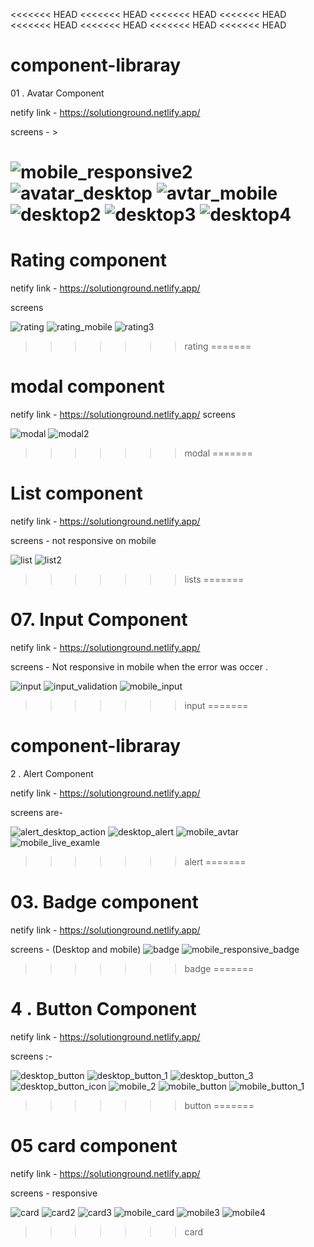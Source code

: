 <<<<<<< HEAD
<<<<<<< HEAD
<<<<<<< HEAD
<<<<<<< HEAD
<<<<<<< HEAD
<<<<<<< HEAD
<<<<<<< HEAD
<<<<<<< HEAD
# component-libraray
01 . Avatar Component


netify link - https://solutionground.netlify.app/

screens  - >

![mobile_responsive2](https://user-images.githubusercontent.com/28673856/153472651-0047af43-eac4-4210-99db-55d6d2fdedbb.png)
![avatar_desktop](https://user-images.githubusercontent.com/28673856/153472721-6d9e58b6-896f-4079-9d8f-6ff460fc2367.jpg)
![avtar_mobile](https://user-images.githubusercontent.com/28673856/153472765-122c3709-5a95-4b91-bbcb-b05589ab619a.png)
![desktop2](https://user-images.githubusercontent.com/28673856/153472810-8ad6ebbd-600c-4900-bfa7-b905f9f98dfc.png)
![desktop3](https://user-images.githubusercontent.com/28673856/153472882-acb71b11-cded-44f8-9a5f-fedf9eff2de4.png)
![desktop4](https://user-images.githubusercontent.com/28673856/153472925-978d89de-e097-4ae0-b3e8-b3c9adeed9a7.png)
=======
# Rating component

netify link - https://solutionground.netlify.app/

screens 

![rating](https://user-images.githubusercontent.com/28673856/153484808-ff0e987b-9756-486d-8737-20478382ca09.png)
![rating_mobile](https://user-images.githubusercontent.com/28673856/153484824-dc9ca883-8215-4f33-b4a7-eeb940891720.png)
![rating3](https://user-images.githubusercontent.com/28673856/153484832-b64fa699-28db-453d-b781-68730a0aef82.png)
>>>>>>> rating
=======
# modal component
netify link - https://solutionground.netlify.app/
screens 

![modal](https://user-images.githubusercontent.com/28673856/153484002-b466e66f-32b9-4afb-ae10-4a6c7e121399.png)
![modal2](https://user-images.githubusercontent.com/28673856/153484021-1f59ed7c-391d-4e4d-9a07-8a6beec8e6d5.png)
>>>>>>> modal
=======
# List component 

netify link - https://solutionground.netlify.app/

screens - not responsive on mobile 

![list](https://user-images.githubusercontent.com/28673856/153482074-40bd378b-77b8-48ba-988e-3ce08d75c412.png)
![list2](https://user-images.githubusercontent.com/28673856/153482095-f149c42e-9159-4bc4-8b9a-db55880a1393.png)
>>>>>>> lists
=======
# 07. Input Component

netify link - https://solutionground.netlify.app/

screens - Not responsive in mobile when the error was occer . 

![input](https://user-images.githubusercontent.com/28673856/153480596-e6ab0b22-390e-48a1-8a6f-6ce16c64ebc2.png)
![input_validation](https://user-images.githubusercontent.com/28673856/153480619-c630cfef-8dd3-49e4-9117-f1b8958099cf.png)
![mobile_input](https://user-images.githubusercontent.com/28673856/153480633-cf19169c-9507-4c32-a315-8779d6438250.png)
>>>>>>> input
=======
# component-libraray

2 . Alert Component 

netify link - https://solutionground.netlify.app/


screens are- 

![alert_desktop_action](https://user-images.githubusercontent.com/28673856/153474858-3ba6c08c-7a82-410a-9533-8bbf74d2a76f.png)
![desktop_alert](https://user-images.githubusercontent.com/28673856/153474873-68d1f07f-5d7d-4ab7-8c42-f7f37830a4ab.png)
![mobile_avtar](https://user-images.githubusercontent.com/28673856/153474893-7fbc70d3-8c31-4036-a395-650e6fea74e3.png)
![mobile_live_examle](https://user-images.githubusercontent.com/28673856/153474905-f503c7d6-ea5e-4c97-b2b7-dff58ee7a469.png)
>>>>>>> alert
=======
# 03. Badge component

 netify link - https://solutionground.netlify.app/

screens - (Desktop and mobile)
![badge](https://user-images.githubusercontent.com/28673856/153476200-0690d58a-7feb-4c5a-b97f-afcbf007361c.png)
![mobile_responsive_badge](https://user-images.githubusercontent.com/28673856/153476228-f5195ac5-14fc-4f42-94c5-a908b055ecfd.png)
>>>>>>> badge
=======
# 4 . Button Component

netify link - https://solutionground.netlify.app/

screens :- 

![desktop_button](https://user-images.githubusercontent.com/28673856/153477334-69f38438-a7e8-48eb-8ea0-2ed0cdd48674.png)
![desktop_button_1](https://user-images.githubusercontent.com/28673856/153477349-3acf21c1-3913-4c90-843b-cd35863bbffa.png)
![desktop_button_3](https://user-images.githubusercontent.com/28673856/153477365-f339c8f9-15e3-4b2f-a499-abbf4db57f7f.png)
![desktop_button_icon](https://user-images.githubusercontent.com/28673856/153477376-2335ddd7-fcaf-4429-8ce1-69ae5bc0fdad.png)
![mobile_2](https://user-images.githubusercontent.com/28673856/153477395-dcbd13bc-8909-4aea-9378-2c37f5dd1f1a.png)
![mobile_button](https://user-images.githubusercontent.com/28673856/153477412-4d002482-22fc-4e50-8e38-536cc230bc0a.png)
![mobile_button_1](https://user-images.githubusercontent.com/28673856/153477426-aad39c22-728c-446e-83b0-bd486bb5317e.png)
>>>>>>> button
=======
# 05 card component

netify link - https://solutionground.netlify.app/

screens - responsive

![card](https://user-images.githubusercontent.com/28673856/153478475-06580b94-c973-4cfb-8349-3f2c590ade44.png)
![card2](https://user-images.githubusercontent.com/28673856/153478484-bcda0a54-f5ec-4caa-8ae5-9dc5231b49bb.png)
![card3](https://user-images.githubusercontent.com/28673856/153478497-721f064d-3736-441b-b317-32f8e7210f06.png)
![mobile_card](https://user-images.githubusercontent.com/28673856/153478512-cfe2a72e-6fd1-4ba0-a92d-0e1372b1aa77.png)
![mobile3](https://user-images.githubusercontent.com/28673856/153478529-52f66a46-b325-40e6-bd1f-6ee096e4bdd8.png)
![mobile4](https://user-images.githubusercontent.com/28673856/153478542-8e50902f-16d6-492b-80c3-aa07dd38273b.png)
>>>>>>> card
